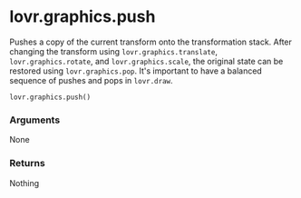 <!--
category: reference
-->

lovr.graphics.push
===

Pushes a copy of the current transform onto the transformation stack.  After changing the transform
using `lovr.graphics.translate`, `lovr.graphics.rotate`, and `lovr.graphics.scale`, the original
state can be restored using `lovr.graphics.pop`.  It's important to have a balanced sequence of
pushes and pops in `lovr.draw`.

    lovr.graphics.push()

### Arguments

None

### Returns

Nothing

